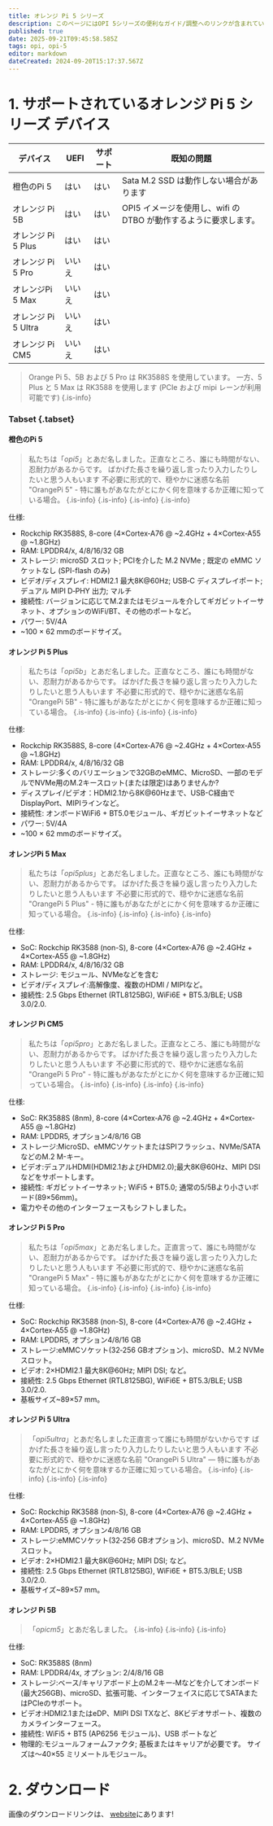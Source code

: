 ```yaml
---
title: オレンジ Pi 5 シリーズ
description: このページにはOPI 5シリーズの便利なガイド/調整へのリンクが含まれています
published: true
date: 2025-09-21T09:45:58.585Z
tags: opi, opi-5
editor: markdown
dateCreated: 2024-09-20T15:17:37.567Z
---
```


# 1. サポートされているオレンジ Pi 5 シリーズ デバイス

| デバイス            | UEFI | サポート | 既知の問題                                      |
| --------------- | ---- | ---- | ------------------------------------------ |
| 橙色のPi 5         | はい   | はい   | Sata M.2 SSD は動作しない場合があります |
| オレンジ Pi 5B      | はい   | はい   | OPI5 イメージを使用し、wifi の DTBO が動作するように要求します。   |
| オレンジ Pi 5 Plus  | はい   | はい   |                                            |
| オレンジ Pi 5 Pro   | いいえ  | はい   |                                            |
| オレンジPi 5 Max    | いいえ  | はい   |                                            |
| オレンジ Pi 5 Ultra | いいえ  | はい   |                                            |
| オレンジ Pi CM5     | いいえ  | はい   |                                            |

> Orange Pi 5、5B および 5 Pro は RK3588S を使用しています。 一方、5 Plus と 5 Max は RK3588 を使用します (PCIe および mipi レーンが利用可能です)
> {.is-info}

### Tabset {.tabset}

#### 橙色のPi 5

> 私たちは「_opi5_」とあだ名しました。正直なところ、誰にも時間がない、忍耐力があるからです。 ばかげた長さを繰り返し言ったり入力したりしたいと思う人もいます 不必要に形式的で、穏やかに迷惑な名前 "OrangePi 5" - 特に誰もがあなたがとにかく何を意味するか正確に知っている場合。
> {.is-info}
> {.is-info}
> {.is-info}
> {.is-info}

仕様:

- Rockchip RK3588S, 8-core (4×Cortex‐A76 @ ~2.4GHz + 4×Cortex‐A55 @ ~1.8GHz)
- RAM: LPDDR4/x, 4/8/16/32 GB
- ストレージ: microSD スロット; PCIを介した M.2 NVMe ; 既定の eMMC ソケットなし (SPI-flash のみ)
- ビデオ/ディスプレイ: HDMI2.1 最大8K@60Hz; USB‐C ディスプレイポート; デュアル MIPI D‐PHY 出力; マルチ
- 接続性: バージョンに応じてM.2またはモジュールを介してギガビットイーサネット、オプションのWiFi/BT、その他のポートなど。
- パワー: 5V/4A
- ~100 × 62 mmのボードサイズ。

#### オレンジ Pi 5 Plus

> 私たちは「_opi5b_」とあだ名しました。正直なところ、誰にも時間がない、忍耐力があるからです。 ばかげた長さを繰り返し言ったり入力したりしたいと思う人もいます 不必要に形式的で、穏やかに迷惑な名前 "OrangePi 5B" - 特に誰もがあなたがとにかく何を意味するか正確に知っている場合。
> {.is-info}
> {.is-info}
> {.is-info}
> {.is-info}

仕様:

- Rockchip RK3588S, 8-core (4×Cortex‐A76 @ ~2.4GHz + 4×Cortex‐A55 @ ~1.8GHz)
- RAM: LPDDR4/x, 4/8/16/32 GB
- ストレージ:多くのバリエーションで32GBのeMMC、MicroSD、一部のモデルでNVMe用のM.2キースロット(または限定)はありませんか?
- ディスプレイ/ビデオ：HDMI2.1から8K@60Hzまで、USB-C経由でDisplayPort、MIPIラインなど。
- 接続性: オンボードWiFi6 + BT5.0モジュール、ギガビットイーサネットなど
- パワー: 5V/4A
- ~100 × 62 mmのボードサイズ。

#### オレンジPi 5 Max

> 私たちは「_opi5plus_」とあだ名しました。正直なところ、誰にも時間がない、忍耐力があるからです。 ばかげた長さを繰り返し言ったり入力したりしたいと思う人もいます 不必要に形式的で、穏やかに迷惑な名前 "OrangePi 5 Plus" - 特に誰もがあなたがとにかく何を意味するか正確に知っている場合。
> {.is-info}
> {.is-info}
> {.is-info}
> {.is-info}

仕様:

- SoC: Rockchip RK3588 (non-S), 8-core (4×Cortex‐A76 @ ~2.4GHz + 4×Cortex‐A55 @ ~1.8GHz)
- RAM: LPDDR4/x, 4/8/16/32 GB
- ストレージ: モジュール、NVMeなどを含む
- ビデオ/ディスプレイ:高解像度、複数のHDMI / MIPIなど。
- 接続性: 2.5 Gbps Ethernet (RTL8125BG), WiFi6E + BT5.3/BLE; USB 3.0/2.0.

#### オレンジ Pi CM5

> 私たちは「_opi5pro_」とあだ名しました。正直なところ、誰にも時間がない、忍耐力があるからです。 ばかげた長さを繰り返し言ったり入力したりしたいと思う人もいます 不必要に形式的で、穏やかに迷惑な名前 "OrangePi 5 Pro" - 特に誰もがあなたがとにかく何を意味するか正確に知っている場合。
> {.is-info}
> {.is-info}
> {.is-info}
> {.is-info}

仕様:

- SoC: RK3588S (8nm), 8-core (4×Cortex‐A76 @ ~2.4GHz + 4×Cortex‐A55 @ ~1.8GHz)
- RAM: LPDDR5, オプション4/8/16 GB
- ストレージ:MicroSD、eMMCソケットまたはSPIフラッシュ、NVMe/SATAなどのM.2 M-キー。
- ビデオ:デュアルHDMI(HDMI2.1およびHDMI2.0);最大8K@60Hz、MIPI DSIなどをサポートします。
- 接続性: ギガビットイーサネット; WiFi5 + BT5.0; 通常の5/5Bより小さいボード(89×56mm)。
- 電力やその他のインターフェースもシフトしました。

#### オレンジ Pi 5 Pro

> 私たちは「_opi5max_」とあだ名しました。正直言って、誰にも時間がない、忍耐力があるからです。 ばかげた長さを繰り返し言ったり入力したりしたいと思う人もいます 不必要に形式的で、穏やかに迷惑な名前 "OrangePi 5 Max" - 特に誰もがあなたがとにかく何を意味するか正確に知っている場合。
> {.is-info}
> {.is-info}
> {.is-info}
> {.is-info}

仕様:

- SoC: Rockchip RK3588 (non-S), 8-core (4×Cortex‐A76 @ ~2.4GHz + 4×Cortex‐A55 @ ~1.8GHz)
- RAM: LPDDR5, オプション4/8/16 GB
- ストレージ:eMMCソケット(32‐256 GBオプション)、microSD、M.2 NVMeスロット。
- ビデオ: 2×HDMI2.1 最大8K@60Hz; MIPI DSI; など。
- 接続性: 2.5 Gbps Ethernet (RTL8125BG), WiFi6E + BT5.3/BLE; USB 3.0/2.0.
- 基板サイズ~89×57 mm。

#### オレンジ Pi 5 Ultra

> 「_opi5ultra_」とあだ名しました正直言って誰にも時間がないからです ばかげた長さを繰り返し言ったり入力したりしたいと思う人もいます 不必要に形式的で、穏やかに迷惑な名前 "OrangePi 5 Ultra" — 特に誰もがあなたがとにかく何を意味するか正確に知っている場合。
> {.is-info}
> {.is-info}
> {.is-info}
> {.is-info}

仕様:

- SoC: Rockchip RK3588 (non-S), 8-core (4×Cortex‐A76 @ ~2.4GHz + 4×Cortex‐A55 @ ~1.8GHz)
- RAM: LPDDR5, オプション4/8/16 GB
- ストレージ:eMMCソケット(32‐256 GBオプション)、microSD、M.2 NVMeスロット。
- ビデオ: 2×HDMI2.1 最大8K@60Hz; MIPI DSI; など。
- 接続性: 2.5 Gbps Ethernet (RTL8125BG), WiFi6E + BT5.3/BLE; USB 3.0/2.0.
- 基板サイズ~89×57 mm。

#### オレンジ Pi 5B

> 「_opicm5_」とあだ名しました。
> {.is-info}
> {.is-info}
> {.is-info}

仕様:

- SoC: RK3588S (8nm)
- RAM: LPDDR4/4x, オプション: 2/4/8/16 GB
- ストレージ:ベース/キャリアボード上のM.2キー‐Mなどを介してオンボード(最大256GB)、microSD、拡張可能、インターフェイスに応じてSATAまたはPCIeのサポート。
- ビデオ:HDMI2.1またはeDP、MIPI DSI TXなど、8Kビデオサポート、複数のカメラインターフェース。
- 接続性: WiFi5 + BT5 (AP6256 モジュール)、USB ポートなど
- 物理的:モジュールフォームファクタ; 基板またはキャリアが必要です。 サイズは〜40×55 ミリメートルモジュール。

# 2. ダウンロード

画像のダウンロードリンクは、 [website](https://bredos.org/download.html)にあります!